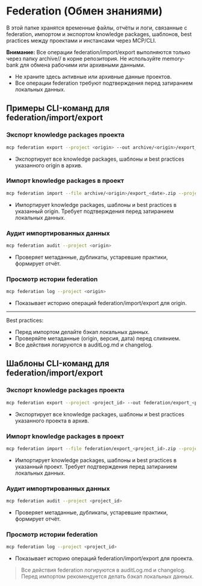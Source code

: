 # Federation (Обмен знаниями)

В этой папке хранятся временные файлы, отчёты и логи, связанные с federation, импортом и экспортом knowledge packages, шаблонов, best practices между проектами и инстансами через MCP/CLI.

**Внимание:** Все операции federation/import/export выполняются только через папку archive/<origin>/ в корне репозитория. Не используйте memory-bank для обмена рабочими или архивными данными.

- Не храните здесь активные или архивные данные проектов.
- Все операции federation требуют подтверждения перед затиранием локальных данных.

## Примеры CLI-команд для federation/import/export

### Экспорт knowledge packages проекта
```bash
mcp federation export --project <origin> --out archive/<origin>/export_<date>.zip
```
- Экспортирует все knowledge packages, шаблоны и best practices указанного origin в архив.

### Импорт knowledge packages в проект
```bash
mcp federation import --file archive/<origin>/export_<date>.zip --project <origin>
```
- Импортирует knowledge packages, шаблоны и best practices в указанный origin. Требует подтверждения перед затиранием локальных данных.

### Аудит импортированных данных
```bash
mcp federation audit --project <origin>
```
- Проверяет метаданные, дубликаты, устаревшие практики, формирует отчёт.

### Просмотр истории federation
```bash
mcp federation log --project <origin>
```
- Показывает историю операций federation/import/export для origin.

---

Best practices:
- Перед импортом делайте бэкап локальных данных.
- Проверяйте метаданные (origin, версия, дата) перед слиянием.
- Все действия логируются в auditLog.md и changelog.

## Шаблоны CLI-команд для federation/import/export

### Экспорт knowledge packages проекта
```bash
mcp federation export --project <project_id> --out federation/export_<project_id>.zip
```
- Экспортирует все knowledge packages, шаблоны и best practices указанного проекта в архив.

### Импорт knowledge packages в проект
```bash
mcp federation import --file federation/export_<project_id>.zip --project <project_id>
```
- Импортирует knowledge packages, шаблоны и best practices в указанный проект. Требует подтверждения перед затиранием локальных данных.

### Аудит импортированных данных
```bash
mcp federation audit --project <project_id>
```
- Проверяет метаданные, дубликаты, устаревшие практики, формирует отчёт.

### Просмотр истории federation
```bash
mcp federation log --project <project_id>
```
- Показывает историю операций federation/import/export для проекта.

> Все действия federation логируются в auditLog.md и changelog. Перед импортом рекомендуется делать бэкап локальных данных.

